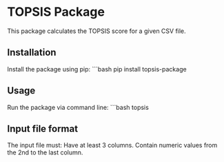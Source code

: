 # TOPSIS Package

This package calculates the TOPSIS score for a given CSV file.

## Installation

Install the package using pip:
    ```bash
    pip install topsis-package

## Usage 

Run the package via command line:
    ```bash 
    topsis <inputFileName> <weights> <impacts> <resultFileName>

## Input file format 

The input file must:
Have at least 3 columns.
Contain numeric values from the 2nd to the last column.
